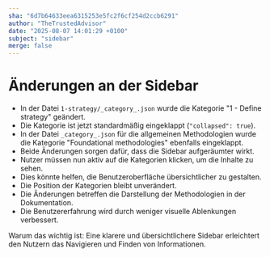 ```yaml
---
sha: "6d7b64633eea6315253e5fc2f6cf254d2ccb6291"
author: "TheTrustedAdvisor"
date: "2025-08-07 14:01:29 +0100"
subject: "sidebar"
merge: false
---
```


# Änderungen an der Sidebar

- In der Datei `1-strategy/_category_.json` wurde die Kategorie "1 - Define strategy" geändert.
- Die Kategorie ist jetzt standardmäßig eingeklappt (`"collapsed": true`).
- In der Datei `_category_.json` für die allgemeinen Methodologien wurde die Kategorie "Foundational methodologies" ebenfalls eingeklappt.
- Beide Änderungen sorgen dafür, dass die Sidebar aufgeräumter wirkt.
- Nutzer müssen nun aktiv auf die Kategorien klicken, um die Inhalte zu sehen.
- Dies könnte helfen, die Benutzeroberfläche übersichtlicher zu gestalten.
- Die Position der Kategorien bleibt unverändert.
- Die Änderungen betreffen die Darstellung der Methodologien in der Dokumentation.
- Die Benutzererfahrung wird durch weniger visuelle Ablenkungen verbessert.

Warum das wichtig ist: Eine klarere und übersichtlichere Sidebar erleichtert den Nutzern das Navigieren und Finden von Informationen.


